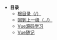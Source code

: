 * **目录**
  * [根目录（/）](/README)
  * [回到上一级（../）](/README)
  * [Vue源码学习](/study/Vue/Vue源码学习)
  * [Vue随记](/study/Vue/Vue随记)